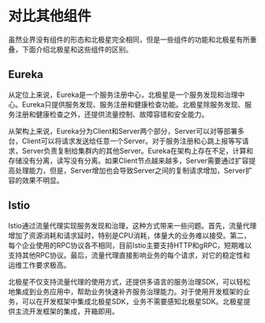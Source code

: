 # 对比其他组件

虽然业界没有组件的形态和北极星完全相同，但是一些组件的功能和北极星有所重叠，下面介绍北极星和这些组件的区别。

## Eureka

从定位上来说，Eureka是一个服务注册中心，北极星是一个服务发现和治理中心。Eureka只提供服务发现、服务注册和健康检查功能。北极星除服务发现、服务注册和健康检查之外，还提供流量控制、故障容错和安全能力。

从架构上来说，Eureka分为Client和Server两个部分，Server可以对等部署多台，Client可以将请求发送给任意一个Server。对于服务注册和心跳上报等写请求，Server负责复制给集群内的其他Server。Eureka在架构上存在不足，计算和存储没有分离，读写没有分离。如果Client节点越来越多，Server需要通过扩容提高处理能力，但是，Server增加也会导致Server之间的复制请求增加，Server扩容的效果不明显。

## Istio

Istio通过流量代理实现服务发现和治理，这种方式带来一些问题。首先，流量代理增加了资源消耗和请求延时，特别是CPU消耗，体量大的业务难以接受。第二，每个企业使用的RPC协议各不相同，目前Istio主要支持HTTP和gRPC，短期难以支持其他RPC协议。最后，流量代理直接影响业务的每个请求，对它的稳定性和运维工作要求极高。

北极星不仅支持流量代理的使用方式，还提供多语言的服务治理SDK，可以轻松地集成到业务应用中，帮助业务快速补齐服务治理能力。对于使用开发框架的业务，可以在开发框架中集成北极星SDK，业务不需要感知北极星SDK。北极星提供主流开发框架的集成，开箱即用。

